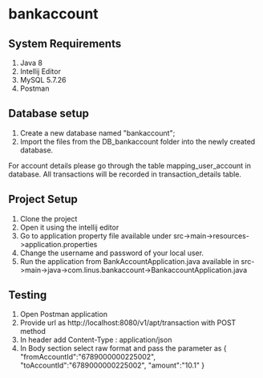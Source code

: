 # bankaccount
System Requirements
------------------------------------------
1. Java 8
2. Intellij Editor
3. MySQL 5.7.26
4. Postman

Database setup
-----------------------------------------
1. Create a new database named "bankaccount";
2. Import the files from the DB_bankaccount folder into the newly created database.

For account details please go through the table mapping_user_account in database. All transactions will be recorded in transaction_details table.

Project Setup
-----------------------------------------
1. Clone the project
2. Open it using the intellij editor
3. Go to application property file available under src->main->resources->application.properties
4. Change the username and password of your local user.
5. Run the application from BankAccountApplication.java available in src->main->java->com.linus.bankaccount->BankaccountApplication.java

Testing
------------------------------------------
1. Open Postman application
2. Provide url as http://localhost:8080/v1/apt/transaction with POST method
3. In header add Content-Type : application/json
4. In Body section select raw format and pass the parameter as 
{
    "fromAccountId":"6789000000225002",
    "toAccountId":"6789000000225002",
    "amount":"10.1"
}




 
